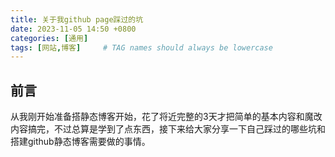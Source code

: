 ```yaml
---
title: 关于我github page踩过的坑
date: 2023-11-05 14:50 +0800
categories: [通用]
tags: [网站,博客]     # TAG names should always be lowercase
---
```


## 前言
从我刚开始准备搭静态博客开始，花了将近完整的3天才把简单的基本内容和魔改内容搞完，不过总算是学到了点东西，接下来给大家分享一下自己踩过的哪些坑和搭建github静态博客需要做的事情。

## 